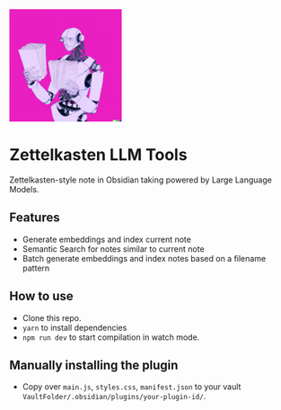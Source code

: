 <img src="NoteRobot.png" alt="Zettelkasten LLM Tools Logo" width="200" height="200" style="border: 16px;" />

# Zettelkasten LLM Tools

Zettelkasten-style note in Obsidian taking powered by Large Language Models.

## Features

- Generate embeddings and index current note
- Semantic Search for notes similar to current note
- Batch generate embeddings and index notes based on a filename pattern

## How to use

- Clone this repo.
- `yarn` to install dependencies
- `npm run dev` to start compilation in watch mode.

## Manually installing the plugin

- Copy over `main.js`, `styles.css`, `manifest.json` to your vault `VaultFolder/.obsidian/plugins/your-plugin-id/`.
